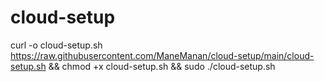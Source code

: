 # cloud-setup
curl -o cloud-setup.sh https://raw.githubusercontent.com/ManeManan/cloud-setup/main/cloud-setup.sh && chmod +x cloud-setup.sh && sudo ./cloud-setup.sh
